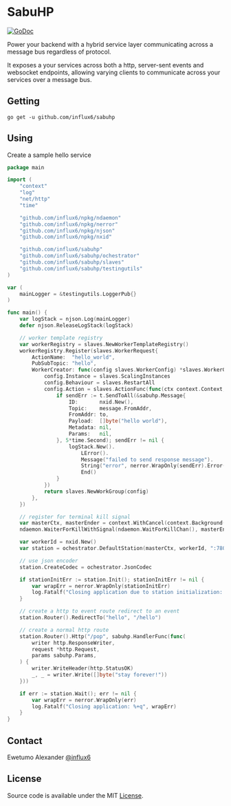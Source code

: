 # SabuHP

[![GoDoc](https://img.shields.io/badge/api-reference-blue.svg?style=flat-square)](https://godoc.org/github.com/influx6/sabuhp)

Power your backend with a hybrid service layer communicating across a message bus regardless of protocol.

It exposes a your services across both a http, server-sent events and websocket endpoints, allowing varying clients to communicate across your services over a message bus.

## Getting

```
go get -u github.com/influx6/sabuhp
```

## Using

Create a sample hello service

```go
package main

import (
	"context"
	"log"
	"net/http"
	"time"

	"github.com/influx6/npkg/ndaemon"
	"github.com/influx6/npkg/nerror"
	"github.com/influx6/npkg/njson"
	"github.com/influx6/npkg/nxid"

	"github.com/influx6/sabuhp"
	"github.com/influx6/sabuhp/ochestrator"
	"github.com/influx6/sabuhp/slaves"
	"github.com/influx6/sabuhp/testingutils"
)

var (
	mainLogger = &testingutils.LoggerPub{}
)

func main() {
	var logStack = njson.Log(mainLogger)
	defer njson.ReleaseLogStack(logStack)

	// worker template registry
	var workerRegistry = slaves.NewWorkerTemplateRegistry()
	workerRegistry.Register(slaves.WorkerRequest{
		ActionName:  "hello_world",
		PubSubTopic: "hello",
		WorkerCreator: func(config slaves.WorkerConfig) *slaves.WorkerGroup {
			config.Instance = slaves.ScalingInstances
			config.Behaviour = slaves.RestartAll
			config.Action = slaves.ActionFunc(func(ctx context.Context, to string, message *sabuhp.Message, t sabuhp.Transport) {
				if sendErr := t.SendToAll(&sabuhp.Message{
					ID:       nxid.New(),
					Topic:    message.FromAddr,
					FromAddr: to,
					Payload:  []byte("hello world"),
					Metadata: nil,
					Params:   nil,
				}, 5*time.Second); sendErr != nil {
					logStack.New().
						LError().
						Message("failed to send response message").
						String("error", nerror.WrapOnly(sendErr).Error()).
						End()
				}
			})
			return slaves.NewWorkGroup(config)
		},
	})

	// register for terminal kill signal
	var masterCtx, masterEnder = context.WithCancel(context.Background())
	ndaemon.WaiterForKillWithSignal(ndaemon.WaitForKillChan(), masterEnder)

	var workerId = nxid.New()
	var station = ochestrator.DefaultStation(masterCtx, workerId, ":7800", mainLogger, workerRegistry)

	// use json encoder
	station.CreateCodec = ochestrator.JsonCodec

	if stationInitErr := station.Init(); stationInitErr != nil {
		var wrapErr = nerror.WrapOnly(stationInitErr)
		log.Fatalf("Closing application due to station initialization: %+q", wrapErr)
	}

	// create a http to event route redirect to an event
	station.Router().RedirectTo("hello", "/hello")

	// create a normal http route
	station.Router().Http("/pop", sabuhp.HandlerFunc(func(
		writer http.ResponseWriter,
		request *http.Request,
		params sabuhp.Params,
	) {
		writer.WriteHeader(http.StatusOK)
		_, _ = writer.Write([]byte("stay forever!"))
	}))

	if err := station.Wait(); err != nil {
		var wrapErr = nerror.WrapOnly(err)
		log.Fatalf("Closing application: %+q", wrapErr)
	}
}

```

## Contact

Ewetumo Alexander [@influx6](http://twitter.com/influx6)

## License

Source code is available under the MIT [License](/LICENSE).
